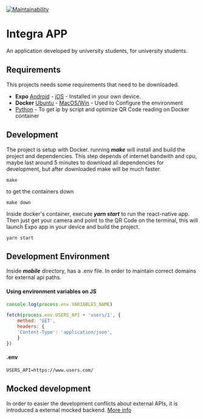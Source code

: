 [![Maintainability](https://api.codeclimate.com/v1/badges/9f8f416c478c348e9dd3/maintainability)](https://codeclimate.com/github/fga-eps-mds/2018.2-FGAPP-FrontEnd/maintainability)

# Integra APP
An application developed by university students, for university students.


## Requirements
This projects needs some requirements that need to be downloaded.

* **Expo**  [Android](https://play.google.com/store/apps/details?id=host.exp.exponent&hl=pt_BR) - [iOS](https://itunes.apple.com/us/app/expo-client/id982107779?mt=8) - Installed in your own device.
* **Docker**  [Ubuntu](https://docs.docker.com/install/linux/docker-ce/ubuntu/) - [MacOS/Win](https://www.docker.com/products/docker-desktop) - Used to Configure the environment
* [Python](https://www.python.org/) - To get ip by script and optimize QR Code reading on Docker container


## Development
The project is setup with Docker. running ***make*** will install and build the project and dependencies. This step depends of internet bandwith and cpu, maybe last around 5 minutes to download all dependencies for development, but after downloaded make will be much faster. 

```shell
make
```
to get the containers down
```shell
make down
```
Inside docker's container, execute ***yarn start*** to run the react-native app. Then just get your camera and point to the QR Code on the terminal, this will launch Expo app in your device and build the project.

```shell
yarn start
```
## Development Environment

Inside ***mobile*** directory, has a .env file. In order to maintain correct domains for external api paths.

#### Using environment variables on JS
```js
console.log(process.env.VARIABLES_NAME)

fetch(process.env.USERS_API + 'users/1', {
    method: 'GET',
    headers: {
    'Content-Type': 'application/json',
    }
})

```
#### .env
```
USERS_API=https://www.users.com/

```

## Mocked development
In order to easier the development conflicts about external APIs, it is introduced a external mocked backend. [More info](https://www.mockapi.io/)

